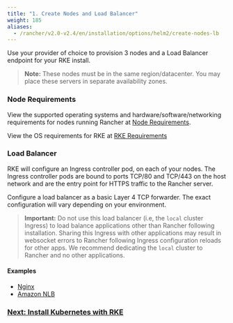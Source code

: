 ```yaml
---
title: "1. Create Nodes and Load Balancer"
weight: 185
aliases:
  - /rancher/v2.0-v2.4/en/installation/options/helm2/create-nodes-lb
---
```


Use your provider of choice to provision 3 nodes and a Load Balancer endpoint for your RKE install.

> **Note:** These nodes must be in the same region/datacenter.  You may place these servers in separate availability zones.

### Node Requirements

View the supported operating systems and hardware/software/networking requirements for nodes running Rancher at [Node Requirements]({{<baseurl>}}/rancher/v2.0-v2.4/en/installation/requirements).

View the OS requirements for RKE at [RKE Requirements]({{<baseurl>}}/rke/latest/en/os/)

### Load Balancer

RKE will configure an Ingress controller pod, on each of your nodes. The Ingress controller pods are bound to ports TCP/80 and TCP/443 on the host network and are the entry point for HTTPS traffic to the Rancher server.

Configure a load balancer as a basic Layer 4 TCP forwarder. The exact configuration will vary depending on your environment. 

>**Important:**
>Do not use this load balancer (i.e, the `local` cluster Ingress) to load balance applications other than Rancher following installation. Sharing this Ingress with other applications may result in websocket errors to Rancher following Ingress configuration reloads for other apps. We recommend dedicating the `local` cluster to Rancher and no other applications.

#### Examples

* [Nginx]({{<baseurl>}}/rancher/v2.0-v2.4/en/installation/options/helm2/create-nodes-lb/nginx/)
* [Amazon NLB]({{<baseurl>}}/rancher/v2.0-v2.4/en/installation/options/helm2/create-nodes-lb/nlb/)

### [Next: Install Kubernetes with RKE]({{<baseurl>}}/rancher/v2.0-v2.4/en/installation/options/helm2/kubernetes-rke/)
